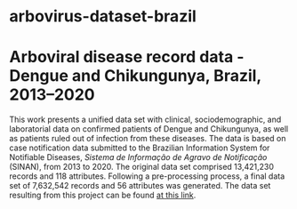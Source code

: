 # arbovirus-dataset-brazil
# Arboviral disease record data - Dengue and Chikungunya, Brazil, 2013–2020 

This work presents a unified data set with clinical, sociodemographic, and laboratorial data on confirmed patients of Dengue and Chikungunya, as well as patients ruled out of infection from these diseases. The data is based on case notification data submitted to the Brazilian Information System for Notifiable Diseases, *Sistema de Informação de Agravo de Notificação* (SINAN), from 2013 to 2020. The original data set comprised 13,421,230 records and 118 attributes. Following a pre-processing process, a final data set of 7,632,542 records and 56 attributes was generated.  The data set resulting from this project can be found [at this link](https://data.mendeley.com/datasets/2d3kr8zynf/1).
